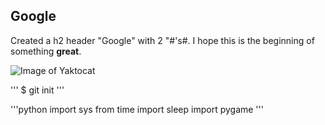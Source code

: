 ## Google

Created a h2 header "Google" with 2 "#'s#. I hope this is the beginning of something **great**. 

![Image of Yaktocat](https://octodex.github.com/images/yaktocat.png)

'''
$ git init
'''

'''python
import sys
from time import sleep
import pygame
'''
